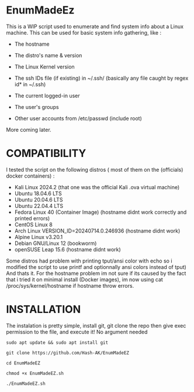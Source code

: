 # EnumMadeEz
This is a WIP script used to enumerate and find system info about a Linux machine. This can be used for basic system info gathering, like : 

- The hostname

- The distro's name & version 

- The Linux Kernel version 

- The ssh IDs file (if existing) in ~/.ssh/ (basically any file caught by regex id* in ~/.ssh)

- The current logged-in user

- The user's groups

- Other user accounts from /etc/passwd (include root)

More coming later. 

# COMPATIBILITY
I tested the script on the following distros ( most of them on the (officials) docker containers) :
- Kali Linux 2024.2 (that one was the official Kali .ova virtual machine)
- Ubuntu 18.04.6 LTS
- Ubuntu 20.04.6 LTS
- Ubuntu 22.04.4 LTS
- Fedora Linux 40 (Container Image) (hostname didnt work correctly and printed errors)
- CentOS Linux 8
- Arch Linux VERSION_ID=20240714.0.246936 (hostname didnt work)
- Alpine Linux v3.20.1
- Debian GNU/Linux 12 (bookworm)
- openSUSE Leap 15.6 (hostname didnt work)

Some distros had problem with printing tput/ansi color with echo so i modified the script to use printf and optionnally ansi colors instead of tput)
And thats it. For the hostname problem im not sure if its caused by the fact that i tried it on minimal install (Docker images), im now using cat /proc/sys/kernel/hostname if hostname throw errors.


# INSTALLATION
The instalation is pretty simple, install git, git clone the repo then give exec permission to the file, and execute it! No argument needed 

`sudo apt update && sudo apt install git`

`git clone https://github.com/Hash-AK/EnumMadeEZ`

`cd EnumMadeEZ`

`chmod +x EnumMadeEZ.sh`

`./EnumMadeEZ.sh`

